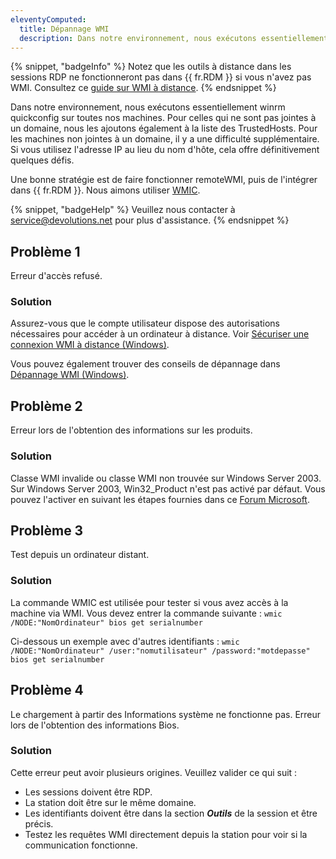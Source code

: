 ```yaml
---
eleventyComputed:
  title: Dépannage WMI
  description: Dans notre environnement, nous exécutons essentiellement winrm quickconfig sur toutes nos machines. Pour celles qui ne sont pas jointes à un domaine, nous les ajoutons également à la liste des TrustedHosts. Pour les machines non jointes à un domaine, il y a une difficulté supplémentaire. Si vous utilisez l'adresse IP au lieu du nom d'hôte, cela offre définitivement quelques défis.
---
```

{% snippet, "badgeInfo" %}
Notez que les outils à distance dans les sessions RDP ne fonctionneront pas dans {{ fr.RDM }} si vous n'avez pas WMI. Consultez ce [guide sur WMI à distance](https://msdn.microsoft.com/en-us/library/aa389290.aspx).
{% endsnippet %}  

Dans notre environnement, nous exécutons essentiellement winrm quickconfig sur toutes nos machines. Pour celles qui ne sont pas jointes à un domaine, nous les ajoutons également à la liste des TrustedHosts. Pour les machines non jointes à un domaine, il y a une difficulté supplémentaire. Si vous utilisez l'adresse IP au lieu du nom d'hôte, cela offre définitivement quelques défis.  

Une bonne stratégie est de faire fonctionner remoteWMI, puis de l'intégrer dans {{ fr.RDM }}. Nous aimons utiliser [WMIC](https://msdn.microsoft.com/en-us/library/aa394531(v=vs.85).aspx).

{% snippet, "badgeHelp" %}
Veuillez nous contacter à [service@devolutions.net](mailto:service@devolutions.net) pour plus d'assistance.
{% endsnippet %}  

## Problème 1
Erreur d'accès refusé.

### Solution
Assurez-vous que le compte utilisateur dispose des autorisations nécessaires pour accéder à un ordinateur à distance. Voir [Sécuriser une connexion WMI à distance (Windows)](https://docs.microsoft.com/fr-fr/windows/win32/wmisdk/securing-a-remote-wmi-connection?redirectedfrom=MSDN#setting_dcom_security_to_allow_a_user_to_access_a_computer_remotely).  

Vous pouvez également trouver des conseils de dépannage dans [Dépannage WMI (Windows)](https://docs.microsoft.com/en-us/windows/win32/wmisdk/wmi-troubleshooting?redirectedfrom=MSDN).

## Problème 2
Erreur lors de l'obtention des informations sur les produits.

### Solution
Classe WMI invalide ou classe WMI non trouvée sur Windows Server 2003. Sur Windows Server 2003, Win32_Product n'est pas activé par défaut. Vous pouvez l'activer en suivant les étapes fournies dans ce [Forum Microsoft](https://social.msdn.microsoft.com/Forums/vstudio/en-US/6fb0d3ea-1ccf-4554-bdf1-79c9e24388af/invalid-class-wmi-windows-2003-server).  

## Problème 3
Test depuis un ordinateur distant.

### Solution
La commande WMIC est utilisée pour tester si vous avez accès à la machine via WMI. Vous devez entrer la commande suivante :
`wmic /NODE:"NomOrdinateur" bios get serialnumber`  

Ci-dessous un exemple avec d'autres identifiants :
`wmic /NODE:"NomOrdinateur" /user:"nomutilisateur" /password:"motdepasse" bios get serialnumber`

## Problème 4
Le chargement à partir des Informations système ne fonctionne pas. Erreur lors de l'obtention des informations Bios.

### Solution
Cette erreur peut avoir plusieurs origines. Veuillez valider ce qui suit :  

* Les sessions doivent être RDP.
* La station doit être sur le même domaine.
* Les identifiants doivent être dans la section ***Outils*** de la session et être précis.
* Testez les requêtes WMI directement depuis la station pour voir si la communication fonctionne.